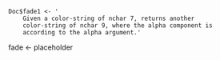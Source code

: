 

    Doc$fade1 <- '
        Given a color-string of nchar 7, returns another
        color-string of nchar 9, where the alpha component is
        according to the alpha argument.'

fade <- placeholder
